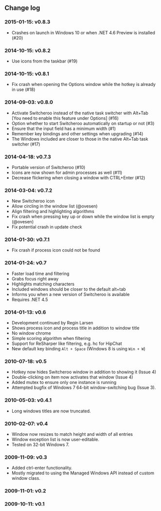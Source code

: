 Change log
----------

### 2015-01-15: v0.8.3 ###
- Crashes on launch in Windows 10 or when .NET 4.6 Preview is installed (#20)

### 2014-10-15: v0.8.2 ###
- Use icons from the taskbar (#19)

### 2014-10-15: v0.8.1 ###
- Fix crash when opening the Options window while the hotkey is already in use (#18)

### 2014-09-03: v0.8.0 ###
- Activate Switcheroo instead of the native task switcher with Alt+Tab [You need to enable this feature under Options] (#16)
- Option whether to start Switcheroo automatically on startup or not (#3)
- Ensure that the input field has a minimum width (#1)
- Remember key bindings and other settings when upgrading (#14)
- The Windows included are closer to those in the native Alt+Tab task switcher (#17)

### 2014-04-18: v0.7.3 ###
- Portable version of Switcheroo (#10)
- Icons are now shown for admin processes as well (#11)
- Decrease flickering when closing a window with CTRL+Enter (#12)

### 2014-03-04: v0.7.2 ###
- New Switcheroo icon
- Allow circling in the window list (@ovesen)
- Align filtering and highlighting algorithms
- Fix crash when pressing key up or down while the window list is empty (@ovesen)
- Fix potential crash in update check

### 2014-01-30: v0.7.1 ###
- Fix crash if process icon could not be found

### 2014-01-24: v0.7 ###
- Faster load time and filtering
- Grabs focus right away
- Highlights matching characters
- Included windows should be closer to the default alt+tab
- Informs you when a new version of Switcheroo is available
- Requires .NET 4.5

### 2014-01-13: v0.6 ###
- Development continued by Regin Larsen
- Shows process icon and process title in addition to window title
- No window chrome
- Simple scoring algorithm when filtering
- Support for ReSharper like filtering, e.g. hc for HipChat
- New default key binding `Alt + Space` (Windows 8 is using `Win + W`)

### 2010-07-18: v0.5 ###
- Hotkey now hides Switcheroo window in addition to showing it (Issue 4)
- Double-clicking on item now activates that window (Issue 4)
- Added mutex to ensure only one instance is running
- Attempted bugfix of Windows 7 64-bit window-switching bug (Issue 3).

### 2010-05-03: v0.4.1 ###
- Long windows titles are now truncated.

### 2010-02-07: v0.4 ###
- Window now resizes to match height and width of all entries
- Window exception list is now user-editable.  
- Tested on 32-bit Windows 7.

### 2009-11-09: v0.3 ###
- Added ctrl-enter functionality.
- Mostly migrated to using the Managed Windows API instead of custom window class.

### 2009-11-01: v0.2 ###

### 2009-10-11: v0.1 ###
